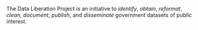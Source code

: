 The Data Liberation Project is an initiative to *identify*, *obtain*, *reformat*, *clean*, *document*, *publish*, and *disseminate* government datasets of public interest.
